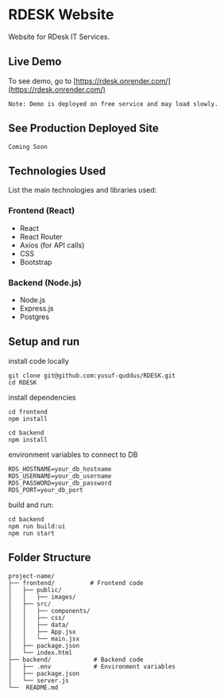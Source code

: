 # RDESK Website
Website for RDesk IT Services. 

## Live Demo
To see demo, go to [https://rdesk.onrender.com/](https://rdesk.onrender.com/)

``` Note: Demo is deployed on free service and may load slowly. ```

## See Production Deployed Site
``` Coming Soon ```

## Technologies Used
List the main technologies and libraries used:

### Frontend (React)
* React
* React Router
* Axios (for API calls)
* CSS
* Bootstrap
  
### Backend (Node.js)
* Node.js
* Express.js
* Postgres

## Setup and run

install code locally
```shell
git clone git@github.com:yusuf-quddus/RDESK.git
cd RDESK
```

install dependencies
```shell
cd frontend
npm install

cd backend
npm install
```

environment variables to connect to DB
```
RDS_HOSTNAME=your_db_hostname
RDS_USERNAME=your_db_username
RDS_PASSWORD=your_db_password
RDS_PORT=your_db_port
```


build and run:
```shell
cd backend
npm run build:ui
npm run start
```


## Folder Structure
```
project-name/
├── frontend/          # Frontend code
│   ├── public/
│   │   ├── images/
│   ├── src/
│   │   ├── components/
│   │   ├── css/
│   │   ├── data/
│   │   ├── App.jsx
│   │   └── main.jsx
│   ├── package.json
│   └── index.html
├── backend/            # Backend code
│   ├── .env            # Environment variables
│   ├── package.json
│   └── server.js
└──  README.md
```
